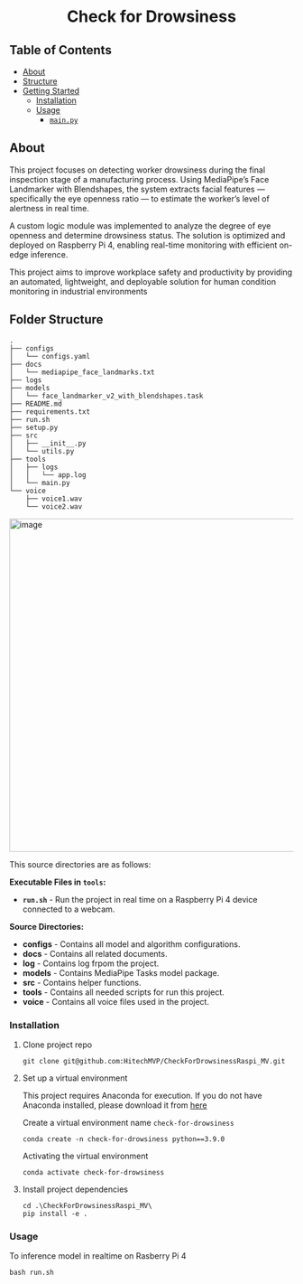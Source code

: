 # <div align="center">Check for Drowsiness</div>

## Table of Contents

- [About](#about)
- [Structure](#structure)
- [Getting Started](#getting-started)
  - [Installation](#installation)
  - [Usage](#usage)
    - [`main.py`](#mainpy)

## About

This project focuses on detecting worker drowsiness during the final inspection stage of a manufacturing process. Using MediaPipe’s Face Landmarker with Blendshapes, the system extracts facial features — specifically the eye openness ratio — to estimate the worker’s level of alertness in real time.

A custom logic module was implemented to analyze the degree of eye openness and determine drowsiness status. The solution is optimized and deployed on Raspberry Pi 4, enabling real-time monitoring with efficient on-edge inference.

This project aims to improve workplace safety and productivity by providing an automated, lightweight, and deployable solution for human condition monitoring in industrial environments


## Folder Structure

```structure
.
├── configs
│   └── configs.yaml
├── docs
│   └── mediapipe_face_landmarks.txt
├── logs
├── models
│   └── face_landmarker_v2_with_blendshapes.task
├── README.md
├── requirements.txt
├── run.sh
├── setup.py
├── src
│   ├── __init__.py
│   └── utils.py
├── tools
│   ├── logs
│   │   └── app.log
│   └── main.py
└── voice
    ├── voice1.wav
    └── voice2.wav
```

<img width="1297" height="590" alt="image" src="https://github.com/user-attachments/assets/fa74c9df-383d-4dac-9c97-3e4a7fb4252c" />

This source directories are as follows:

**Executable Files in `tools`:**

- **`run.sh`** - Run the project in real time on a Raspberry Pi 4 device connected to a webcam.

**Source Directories:**

- **configs** - Contains all model and algorithm configurations.
- **docs** - Contains all related documents.
- **log** - Contains log frpom the project.
- **models** - Contains MediaPipe Tasks model package. 
- **src** - Contains helper functions.
- **tools** - Contains all needed scripts for run this project.
- **voice** - Contains all voice files used in the project.

### Installation

1. Clone project repo
    ```
    git clone git@github.com:HitechMVP/CheckForDrowsinessRaspi_MV.git
    ```

2. Set up a virtual environment
    
    This project requires Anaconda for execution. If you do not have Anaconda installed, please download it from [here](https://docs.anaconda.com/anaconda/install/)
    
    Create a virtual environment name `check-for-drowsiness`

    ``` 
    conda create -n check-for-drowsiness python==3.9.0
    ```

    Activating the virtual environment

    ```
    conda activate check-for-drowsiness
    ```
 
3. Install project dependencies

    ```
    cd .\CheckForDrowsinessRaspi_MV\  
    pip install -e .
    ```

### Usage

To inference model in realtime on Rasberry Pi 4

```
bash run.sh
```
